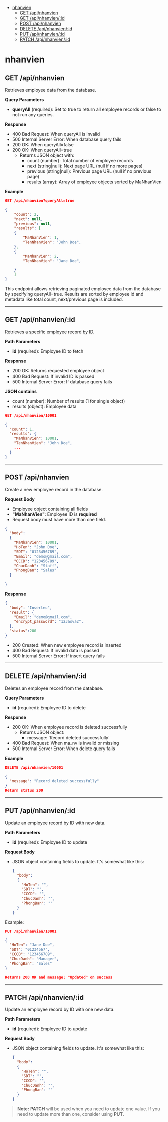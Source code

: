 - [nhanvien](#nhanvien)
  - [GET /api/nhanvien](#get-apinhanvien)
  - [GET /api/nhanvien/:id](#get-apinhanvienid)
  - [POST /api/nhanvien](#post-apinhanvien)
  - [DELETE /api/nhanvien/:id](#delete-apinhanvienid)
  - [PUT /api/nhanvien/:id](#put-apinhanvienid)
  - [PATCH /api/nhanvien/:id](#patch-apinhanvienid)


# nhanvien
## GET /api/nhanvien

Retrieves employee data from the database.

**Query Parameters**

- **queryAll** (required): Set to true to return all employee records or false to not run any queries.

**Response**

- 400 Bad Request: When queryAll is invalid
- 500 Internal Server Error: When database query fails
- 200 OK: When queryAll=false
- 200 OK: When queryAll=true
  - Returns JSON object with:
    - count (number): Total number of employee records
    - next (string|null): Next page URL (null if no more pages)
    - previous (string|null): Previous page URL (null if no previous page)
    - results (array): Array of employee objects sorted by MaNhanVien

**Example**

```json
GET /api/nhanvien?queryAll=true

{
    "count": 2,
    "next": null,
    "previous": null,
    "results": [
    {
        "MaNhanVien": 1,
        "TenNhanVien": "John Doe",
    },
    {
        "MaNhanVien": 2,
        "TenNhanVien": "Jane Doe",

    }
    ]
}
```

This endpoint allows retrieving paginated employee data from the database by specifying queryAll=true. Results are sorted by employee id and metadata like total count, next/previous page is included.

---

## GET /api/nhanvien/:id

Retrieves a specific employee record by ID.

**Path Parameters**

- **id** (required): Employee ID to fetch

**Response**

- 200 OK: Returns requested employee object
- 400 Bad Request: If invalid ID is passed
- 500 Internal Server Error: If database query fails

**JSON contains**

- count (number): Number of results (1 for single object)
- results (object): Employee data

```json
GET /api/nhanvien/10001

{
  "count": 1,
  "results": {
    "MaNhanVien": 10001,
    "TenNhanVien": "John Doe",
    ...
  }
}
```
---
## POST /api/nhanvien

Create a new employee record in the database.

**Request Body**
- Employee object containing all fields
- **"MaNhanVien"**: Employee ID is **required**
- Request body must have more than one field. 
```json
{
  "body": 
  {
    "MaNhanVien": 10001,
    "HoTen": "John Doe",
    "SDT": "0123456789",
    "Email": "demo@gmail.com",
    "CCCD": "123456789",
    "ChucDanh": "Staff",
    "PhongBan": "Sales"
  }
  
}
```

**Response**
```json
{
  "body": "Inserted",
  "result": {
    "Email": "demo@gmail.com",
    "encrypt_password": "123asva2",
  },
  "status":200
}
```
- 200 Created: When new employee record is inserted
- 400 Bad Request: If invalid data is passed
- 500 Internal Server Error: If insert query fails
---

## DELETE /api/nhanvien/:id

Deletes an employee record from the database.

**Query Parameters**

- **id** (required): Employee ID to delete

**Response**

- 200 OK: When employee record is deleted successfully
  - Returns JSON object:
    - message: 'Record deleted successfully'
- 400 Bad Request: When ma_nv is invalid or missing
- 500 Internal Server Error: When delete query fails

**Example**

```json
DELETE /api/nhanvien/10001

{
  "message": "Record deleted successfully"
}
Return status 200
```
---
## PUT /api/nhanvien/:id
Update an employee record by ID with new data.

**Path Parameters**
- **id** (required): Employee ID to update

**Request Body**
- JSON object containing fields to update. It's somewhat like this:
  ```json
  {
    "body": 
    {
      "HoTen": "", 
      "SDT": "", 
      "CCCD": "", 
      "ChucDanh": "", 
      "PhongBan": ""
    }
  }
  ```
Example:
```json
PUT /api/nhanvien/10001

{
  "HoTen": "Jane Doe",
  "SDT": "01234567",
  "CCCD": "123456789",
  "ChucDanh": "Manager",
  "PhongBan": "Sales"
}

Returns 200 OK and message: "Updated" on success
```

---
## PATCH /api/nhanvien/:id

Update an employee record by ID with one new data.

**Path Parameters**
- **id** (required): Employee ID to update

**Request Body**
- JSON object containing fields to update. It's somewhat like this:
  ```json
  {
    "body": 
    {
      "HoTen": "", 
      "SDT": "", 
      "CCCD": "", 
      "ChucDanh": "", 
      "PhongBan": ""
    }
  }
  ```

>**Note:** **PATCH** will be used when you need to update one value. If you need to update more than one, consider using **PUT**.
